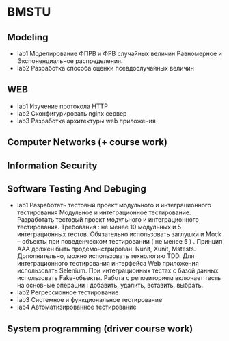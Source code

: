 # BMSTU
## Modeling
* lab1 Моделирование ФПРВ и ФРВ случайных величин
Равномерное и Экспоненциальное распределения.
* lab2 Разработка способа оценки псевдослучайных величин
## WEB
* lab1 Изучение протокола HTTP
* lab2 Сконфигурировать nginx сервер
* lab3 Разработка архитектуры web приложения
## Computer Networks (+ course work)
## Information Security
## Software Testing And Debuging
* lab1 Разработать тестовый проект модульного и интеграционного тестирования
Модульное и интеграционное тестирование. Разработать тестовый проект модульного и интеграционного тестирования. Требования : не менее 10 модульных и 5 интеграционных тестов. Обязательно использовать заглушки и Mock – объекты при поведенческом тестировании ( не менее 5 ) . Принцип AAA должен быть продемонстрирован. Nunit, Xunit, Mstests.
Дополнительно, можно использовать технологию TDD. Для интеграционного тестирования интерфейса Web приложения использовать Selenium. При интеграционных тестах с базой данных использовать Fake-объекты. Работа с репозиторием включает тесты на основные операции : добавить, удалить, вставить, выбрать.
* lab2 Регрессионное тестирование
* lab3 Системное и функциональное тестирование
* lab4 Автоматизированное тестирование
## System programming (driver course work)
